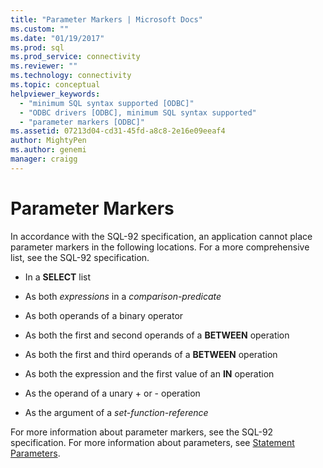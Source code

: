 ```yaml
---
title: "Parameter Markers | Microsoft Docs"
ms.custom: ""
ms.date: "01/19/2017"
ms.prod: sql
ms.prod_service: connectivity
ms.reviewer: ""
ms.technology: connectivity
ms.topic: conceptual
helpviewer_keywords: 
  - "minimum SQL syntax supported [ODBC]"
  - "ODBC drivers [ODBC], minimum SQL syntax supported"
  - "parameter markers [ODBC]"
ms.assetid: 07213d04-cd31-45fd-a8c8-2e16e09eeaf4
author: MightyPen
ms.author: genemi
manager: craigg
---
```

# Parameter Markers
In accordance with the SQL-92 specification, an application cannot place parameter markers in the following locations. For a more comprehensive list, see the SQL-92 specification.  
  
-   In a **SELECT** list  
  
-   As both *expressions* in a *comparison-predicate*  
  
-   As both operands of a binary operator  
  
-   As both the first and second operands of a **BETWEEN** operation  
  
-   As both the first and third operands of a **BETWEEN** operation  
  
-   As both the expression and the first value of an **IN** operation  
  
-   As the operand of a unary + or - operation  
  
-   As the argument of a *set-function-reference*  
  
 For more information about parameter markers, see the SQL-92 specification. For more information about parameters, see [Statement Parameters](../../../odbc/reference/develop-app/statement-parameters.md).
